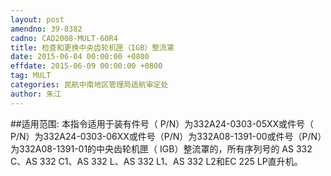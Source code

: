 ```yaml
---
layout: post
amendno: 39-8382
cadno: CAD2008-MULT-60R4
title: 检查和更换中央齿轮机匣（IGB）整流罩
date: 2015-06-04 00:00:00 +0800
effdate: 2015-06-09 00:00:00 +0800
tag: MULT
categories: 民航中南地区管理局适航审定处
author: 朱江
---
```


##适用范围:
本指令适用于装有件号（ P/N）为332A24-0303-05XX或件号（ P/N）为332A24-0303-06XX或件号（P/N）为332A08-1391-00或件号（P/N）为332A08-1391-01的中央齿轮机匣（ IGB）整流罩的，所有序列号的 AS 332 C、AS 332 C1、AS 332 L、AS 332 L1、AS 332 L2和EC 225 LP直升机。

